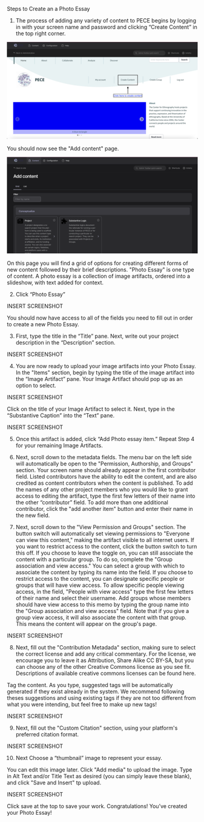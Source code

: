 
Steps to Create an a Photo Essay

1. The process of adding any variety of content to PECE begins by logging in with your screen name and password and clicking “Create Content” in the top right corner.

![](media/PECE-new-artifact-create-content-screenshot.png)

You should now see the "Add content" page.

![](media/PECE-new-artifact-add-content-screenshot.png)

On this page you will find a grid of options for creating different forms of new content followed by their brief descriptions. "Photo Essay" is one type of content. A photo essay is a collection of image artifacts, ordered into a slideshow, with text added for context.


2. Click “Photo Essay”

INSERT SCREENSHOT

You should now have access to all of the fields you need to fill out in order to create a new Photo Essay.

3. First, type the title in the “Title” pane.
Next, write out your project description in the “Description” section.

INSERT SCREENSHOT

4. You are now ready to upload your image artifacts into your Photo Essay.
In the "Items" section, begin by typing the title of the image artifact into the “Image Artifact” pane. Your Image Artifact should pop up as an option to select.

INSERT SCREENSHOT

Click on the title of your Image Artifact to select it.
Next, type in the “Substantive Caption” into the “Text” pane.

INSERT SCREENSHOT

5. Once this artifact is added, click “Add Photo essay item.” Repeat Step 4 for your remaining Image Artifacts.


6. Next, scroll down to the metadata fields. The menu bar on the left side will automatically be open to the "Permission, Authorship, and Groups" section. Your screen name should already appear in the first contributor field. Listed contributors have the ability to edit the content, and are also credited as content contributors when the content is published. To add the names of any other project members who you would like to grant access to editing the artifact, type the first few letters of their name into the other “contributor” field. To add more than one additional contributor, click the "add another item" button and enter their name in the new field.

7. Next, scroll down to the "View Permission and Groups" section. The button switch will automatically set viewing permissions to "Everyone can view this content," making the artifact visible to all internet users. If you want to restrict access to the content, click the button switch to turn this off. If you choose to leave the toggle on, you can still associate the content with a particular group. To do so, complete the "Group association and view access." You can select a group with which to associate the content by typing its name into the field. If you choose to restrict access to the content, you can designate specific people or groups that will have view access. To allow specific people viewing access, in the field, "People with view access" type the first few letters of their name and select their username. Add groups whose members should have view access to this memo by typing the group name into the "Group association and view access" field. Note that if you give a group view access, it will also associate the content with that group. This means the content will appear on the group's page.

INSERT SCREENSHOT


8. Next, fill out the "Contribution Metadada" section, making sure to select the correct license and add any critical commentary. For the license, we encourage you to leave it as Attribution, Share Alike CC BY-SA, but you can choose any of the other Creative Commons license as you see fit. Descriptions of available creative commons licenses can be found here.

Tag the content. As you type, suggested tags will be automatically generated if they exist already in the system. We recommend following theses suggestions and using existing tags if they are not too different from what you were intending, but feel free to make up new tags!

INSERT SCREENSHOT

9. Next, fill out the "Custom Citation" section, using your platform's preferred citation format.

INSERT SCREENSHOT

10. Next Choose a “thumbnail” image to represent your essay.

You can edit this image later.
Click "Add media" to upload the image. Type in Alt Text and/or Title Text as desired (you can simply leave these blank), and click "Save and Insert" tp upload.

INSERT SCREENSHOT

Click save at the top to save your work. 
Congratulations! You’ve created your Photo Essay!

